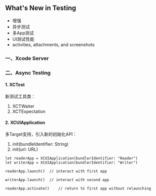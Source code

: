 ## What's New in Testing

- 增强
- 异步测试
- 多App测试
- UI测试性能
- activities, attachments, and screenshots

### 一、Xcode Server

### 二、Async Testing

#### 1. XCTest

新测试工具类：

1. XCTWaiter
2. XCTExpectation

#### 2. XCUIApplication

多Target支持，引入新的初始化API：

1. init(bundleIdentifier: String)
2. init(url: URL)

```
let readerApp = XCUIApplication(bundlerIdentifier: "Reader")
let writerApp = XCUIApplication(bundlerIdentifier: "Writer")

readerApp.launch()	// interact with first app

writerApp.launch()	// interact with second app

readerApp.activate()	// return to first app without relaunching



```